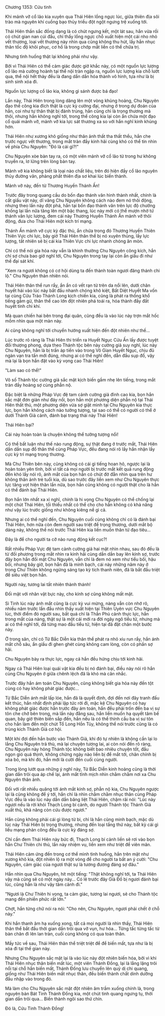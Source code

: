 




Chương 1353: Cửu tinh


Khi mảnh vỡ cổ lão kia xuyên qua Thái Hiên lồng ngực lúc, giữa thiên địa sôi trào mà nguyên khí cuồng bạo thủy triều đột ngột ngưng trệ xuống tới.

Thái Hiên thần sắc đồng dạng là có chút ngưng kết, một lát sau, hắn vừa rồi có chút gian nan cúi đầu, chỉ thấy lồng ngực chỗ xuất hiện một cái nho nhỏ vết thương, loại vết thương này nhìn qua cũng không thu hút, lấy hắn nhục thân tốc độ khôi phục, cơ hồ là trong chớp mắt liền có thể chữa trị.

Nhưng tình huống thật lại không phải như vậy.

Bởi vì Thái Hiên có thể cảm giác được giờ khắc này, có một nguồn lực lượng cổ lão mà cường hoành tại thể nội tràn ngập ra, nguồn lực lượng kia chỗ lướt qua, thể nội hết thảy đều là đang dần dần hóa thành vô hình, tựa như là bị sinh sinh xóa đi.

Nguồn lực lượng cổ lão kia, không gì sánh được bá đạo!

Lần này, Thái Hiên trong lòng dâng lên một vòng khủng hoảng, Chu Nguyên đạo thế công kia đích thật là cực kỳ cường đại, nhưng ở trong dự đoán của hắn, coi như tự thân thật bị đánh trúng, hắn cũng chỉ là trọng thương mà thôi, nhưng hắn không nghĩ tới, trong thế công kia lại còn ẩn chứa một đạo cổ quái mảnh vỡ, mảnh vỡ kia lực sát thương xa so với hắn nghĩ kinh khủng hơn.

Thái Hiên như xương khô giống như thân ảnh thất tha thất thểu, hắn che trước ngực vết thương, trong mắt tràn đầy kinh hãi cùng khó có thể tin nhìn về phía Chu Nguyên: "Đó là cái gì?!"

Chu Nguyên xòe bàn tay ra, có một viên mảnh vỡ cổ lão từ trong hư không truyền ra, lơ lửng trên lòng bàn tay.

Mảnh vỡ kia không biết là loại nào chất liệu, trên đó hiện đầy cổ lão nguyên thủy đường vân, phảng phất thiên địa sơ khai lúc biến thành.

Mảnh vỡ này, đến từ Thương Huyền Thánh Ấn!

Trước đây trong quang cầu do bốn đạo thánh văn hình thành nhất, chính là cất giấu vật này, dĩ vãng Chu Nguyên không cách nào đem nó thôi động, nhưng theo lần này đột phá, hắn tại bốn đạo thánh văn trên lực độ chưởng khống lại lần nữa tăng lên một bậc thang, lúc này mới có thể mượn nhờ tứ thánh văn lực lượng, đem cái này Thương Huyền Thánh Ấn mảnh vỡ thôi động, đưa cho Thái Hiên một kích trí mạng.

Thánh Ấn mảnh vỡ cực kỳ đặc thù, ẩn chứa trong đó Thương Huyền Thiên Thiên Vực chi lực, bây giờ Thái Hiên thân thể bị nó xuyên thủng, lấy lực lượng, tất nhiên sẽ bị cái kia Thiên Vực chi lực nhanh chóng ăn mòn.

Chỉ có thể nói gia hỏa này vẫn là khinh thường Chu Nguyên công kích, hắn chỉ sợ chưa bao giờ nghĩ tới, Chu Nguyên trong tay lại còn ẩn giấu đi như thế đại sát khí.

"Xem ra ngươi không có cơ hội dùng ta đến thành toàn ngươi đăng thánh chi lộ." Chu Nguyên thản nhiên nói.

Thái Hiên thân thể run rẩy, ẩn ẩn có vết rạn từ trên da nổi lên, dưới chân huyết hải vào lúc này bắt đầu nhanh chóng khô kiệt, Bất Diệt Huyết Ma vốn tại cùng Cửu Trảo Thánh Long kịch chiến kia, cũng là phát ra thống khổ tiếng gầm gừ, thân thể cao lớn đột nhiên phá toái ra, hóa thành đầy đất huyết tinh chi khí.

Mà quan chiến hai bên trong đại quân, cũng đều là vào lúc này trợn mắt hốc mồm nhìn qua một màn này.

Ai cũng không nghĩ tới chuyển hướng xuất hiện đến đột nhiên như thế...

Lúc trước rõ ràng là Thái Hiên thi triển ra Huyết Ngục Cửu Ấn lấy được tuyệt đối thượng phong, dựa theo Thánh tộc bên này cường giả suy nghĩ, lúc này Chu Nguyên, hẳn là bị trấn áp tiến vào trong Vô Gian Huyết Ngục, chịu đủ ngàn vạn tra tấn mới đúng, nhưng ai có thể nghĩ đến, dẫn đầu sụp đổ, vậy mà lại là bọn hắn đặt vào kỳ vọng cao Thái Hiên!

"Làm sao có thể!"

Vô số Thánh tộc cường giả sắc mặt kịch biến gầm nhẹ lên tiếng, trong mắt tràn đầy hoảng sợ cùng phẫn nộ.

Đặc biệt là những Pháp Vực đệ tam cảnh cường giả đỉnh cao kia, bọn hắn sắc mặt đơn giản như đáy nồi, bọn hắn một phương diện phẫn nộ tại Thái Hiên thất thủ, một phương diện vừa sợ giật mình tại Chu Nguyên kia thực lực, bọn hắn không cách nào tưởng tượng, tại sao có thể có người có thể ở dưới Thánh Giả cảnh, đánh bại trạng thái này Thái Hiên!

Thái Hiên bại?

Cái này hoàn toàn là chuyện không thể tưởng tượng nổi!

Có thể bất luận như thế nào rung động, sự thật đang ở trước mắt, Thái Hiên dần dần sụp đổ thân thể cùng Pháp Vực, đều đang nói rõ lấy hắn nhận lấy cực kỳ trí mạng trọng thương.

Mà Chư Thiên bên này, cũng không có cái gì tiếng hoan hô, ngược lại là hoàn toàn yên tĩnh, bởi vì tất cả mọi người bị trước mắt kết quả rung động đến khó lấy nói rõ, ánh mắt của bọn hắn có chút đờ đẫn nhìn qua trên hư không thân ảnh trẻ tuổi kia, dù sao trước đây liền xem như Chu Nguyên thực lực tăng vọt hiện thân lần nữa, bọn hắn cũng không có người thật cho là hắn có thể đánh bại Thái Hiên.

Bọn hắn lớn nhất xa xỉ nghĩ, chính là hi vọng Chu Nguyên có thể chống lại một chút Thái Hiên, tối thiểu nhất có thể cho cho hắn không có khả năng như vậy lúc trước giống như không kiêng nể gì cả.

Nhưng ai có thể nghĩ đến, Chu Nguyên cuối cùng không chỉ có là đánh bại Thái Hiên, hơn nữa còn đem người sau triệt để trọng thương, dưới mắt bộ dáng này, không thể nói trước Thái Hiên kia liền muốn thân tử đạo tiêu...

Đây là để cho người ta cỡ nào rung động kết cục?!

Rất nhiều Pháp Vực đệ tam cảnh cường giả hai mặt nhìn nhau, sau đó đều là từ đối phương trong mắt nhìn ra kinh hãi cùng dần dần bay lên kính sợ, trước đây bọn hắn đối mặt Chu Nguyên, vẫn chỉ là đem nó xem như tiểu bối, hậu bối, nhưng bây giờ, bọn hắn đã là minh bạch, cái này những năm này ở trong Chư Thiên không ngừng sáng tạo kỳ tích thanh niên, đã là bắt đầu triệt để siêu việt bọn hắn.

Người này, tương lai tất nhiên thành thánh!

Đối mặt với nhân vật bực này, cho kính sợ cũng không mất mặt.

Si Tinh lúc này ánh mắt cũng là cực kỳ vui mừng, nàng vẫn còn nhớ rõ, nhiều năm trước lần đầu nhìn thấy xuất hiện tại Thiên Uyên vực Chu Nguyên lúc, thời điểm đó người sau, bất quá chỉ là Thần Phủ cảnh thực lực, hắn trong mắt của nàng, thật sự là một cái mới ra đời ngây ngô tiểu tử, nhưng mà ai có thể nghĩ tới, đã từng mao đầu tiểu tử, hiện tại đã đặt chân một bước này.

Ở trong sân, chỉ có Từ Bắc Diễn kia thân thể phát ra nhỏ xíu run rẩy, hắn ánh mắt chỗ sâu, ẩn giấu đi ghen ghét cùng không cam lòng, còn có phần sợ hãi.

Chu Nguyên bày ra thực lực, ngay cả hắn đều hứng chịu tới kinh hãi.

Ngay cả Thái Hiên loại quái vật kia đều bị nó đánh bại, điều này nói rõ hắn cùng Chu Nguyên ở giữa chênh lệch đã là khó mà cân nhắc.

Trước đây hắn ám toán Chu Nguyên, cũng không biết gia hỏa này đến tột cùng có hay không phát giác được...

Từ Bắc Diễn ánh mắt lấp lóe, hắn đã là quyết định, đợi đến nơi đây tranh đấu kết thúc, hắn nhất định phải lập tức rời đi, mặc kệ Chu Nguyên có hay không phát giác được hắn trước đây ám toán, hắn đều phải trốn đến ba vị sư tôn che chở bên trong, mà lần này đằng sau, hắn liền muốn hạ quyết tâm bế quan, bây giờ thiên biến sắp đến, hắn nếu là có thể thỉnh cầu ba vị sư tôn cho hắn làm đến một chút Tổ Long Hồn Tủy, không thể nói trước cũng là có trùng kích Thánh Giả cơ hội.

Một khi đợi đến hắn bước vào Thánh Giả, khi đó tự nhiên là không cần lại lo lắng Chu Nguyên trả thù, mà lại chuyện tương lai, ai còn nói đến rõ ràng, Chu Nguyên này hỏng Thánh tộc không biết bao nhiêu chuyện tốt, đầu ngọn gió quá thịnh, không chừng ngày nào liền bị để mắt tới, chân chính bị xóa bỏ, mà khi đó, hắn mới là cười đến cuối cùng người.

Trong lòng lướt qua những ý nghĩ này, Từ Bắc Diễn kinh hoảng cũng là thời gian dần trôi qua áp chế lại, ánh mắt tĩnh mịch nhìn chằm chằm nơi xa Chu Nguyên thân ảnh.

Đối với rất nhiều quăng tới ánh mắt kính sợ, phẫn nộ kia, Chu Nguyên ngược lại là cũng không để ý tới, hắn chỉ là nhìn chằm chằm nhục thân cùng Pháp Vực đều là vào lúc này dần dần băng liệt Thái Hiên, chậm rãi nói: "Lúc này ngươi nếu là rời khỏi Thạch Long bí cảnh, do ngươi Thánh tộc Thánh Giả xuất thủ, khả năng còn cứu được ngươi."

Hắn cũng không phải cái gì lòng từ bi, chỉ là hắn cũng minh bạch, mặc dù lúc này Thái Hiên bị trọng thương, nhưng đến loại tầng thứ này, bất kỳ cái gì liều mạng phản công đều là cực kỳ đáng sợ.

Chỉ cần đem Thái Hiên này bức đi, Thạch Long bí cảnh liền sẽ rơi vào bọn hắn Chư Thiên chi thủ, lần này nhiệm vụ, liền xem như triệt để viên mãn.

Thái Hiên cảm ứng đến trong cơ thể mình tình huống, hắn trên mặt như xương khô kia, đột nhiên lộ ra một vòng để cho người ta bất an ý cười: "Chu Nguyên, cảm giác của ngươi thật sự là tương đương đáng sợ đâu."

Hắn nhìn qua Chu Nguyên, hít một tiếng: "Thật không nghĩ tới, ta Thái Hiên vậy mà cũng sẽ có một ngày này... Có lẽ trước đây Già Đồ bị ngươi đánh bại lúc, cũng hẳn là như vậy tâm cảnh đi."

"Ngươi là Chư Thiên hi vọng, ta cảm giác, tương lai ngươi, sẽ cho Thánh tộc mang đến phiền phức rất lớn."

Chợt, hắn từng chữ nói ra nói: "Cho nên, Chu Nguyên, ngươi phải chết ở chỗ này."

Khi hắn thanh âm hạ xuống xong, tất cả mọi người là nhìn thấy, Thái Hiên thân thể bắt đầu thời gian dần trôi qua vỡ vụn, hư hóa... Từng tấc từng tấc từ bàn chân đi lên lan tràn, cuối cùng không có qua toàn thân.

Mấy tức về sau, Thái Hiên thân thể triệt triệt để để biến mất, tựa như là bị xóa đi tại thế gian này.

Nhưng Chu Nguyên sắc mặt lại là vào lúc này đột nhiên biến hóa, bởi vì khi Thái Hiên nhục thân biến mất lúc, một viên Thánh Đồng, lại là lẳng lặng trôi nổi tại chỗ hắn biến mất, Thánh Đồng lưu chuyển lên quỷ dị chi quang, giống như Thái Hiên biến mất nhục thân, đều biến thành chất dinh dưỡng đầu nhập vào trong đó.

Mà làm cho Chu Nguyên sắc mặt đột nhiên âm trầm xuống chính là, trong nguyên bản Bát Tinh Thánh Đồng kia, một chút tinh quang ngưng tụ, thời gian dần trôi qua... Biến thành ngôi sao thứ chín.

Đó là, Cửu Tinh Thánh Đồng!




